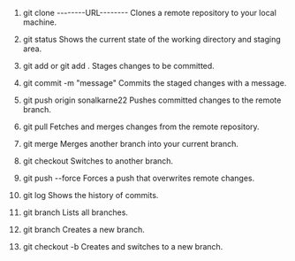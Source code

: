 1. git clone --------URL--------
   Clones a remote repository to your local machine.

2. git status
   Shows the current state of the working directory and staging area.

3. git add <your filename> or git add .
   Stages changes to be committed.

4. git commit -m "message"
   Commits the staged changes with a message.

5. git push origin sonalkarne22
   Pushes committed changes to the remote branch.

6. git pull
   Fetches and merges changes from the remote repository.

7. git merge <branch-name>
   Merges another branch into your current branch.

8. git checkout <branch-name>
   Switches to another branch.

9. git push <branch-name> --force
    Forces a push that overwrites remote changes.

10. git log
    Shows the history of commits.

11. git branch
    Lists all branches.

12. git branch <new-branch>
    Creates a new branch.

13. git checkout -b <new-branch>
    Creates and switches to a new branch.